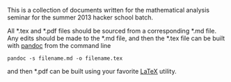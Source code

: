 This is a collection of documents written for the mathematical analysis seminar for the summer 2013 hacker school batch.

All *.tex and *.pdf files should be sourced from a corresponding *.md file. Any edits should be made to the *.md file, and then the *.tex file can be built with [pandoc](http://johnmacfarlane.net/pandoc/) from the command line

    pandoc -s filename.md -o filename.tex

and then *.pdf can be built using your favorite [LaTeX](http://www.latex-project.org/) utility.